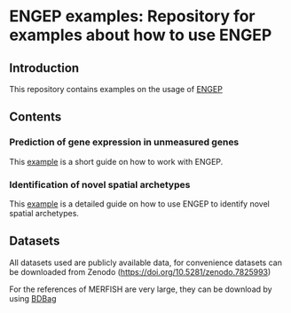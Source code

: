 # ENGEP examples: Repository for examples about how to use ENGEP

## Introduction

This repository contains examples on the usage of [ENGEP](https://github.com/st-yang97/ENGEP) 

## Contents

### Prediction of gene expression in unmeasured genes

This [example](https://github.com/st-yang97/ENGEP-examples/blob/master/Example%20of%20unmeasured%20gene%20expression%20prediction.md)  is a short guide on how to work with ENGEP.

### Identification of novel spatial archetypes

This [example](https://github.com/st-yang97/ENGEP-examples/blob/master/Example%20of%20identification%20of%20novel%20spatial%20archetypes.md) is a detailed guide on how to use ENGEP to identify novel spatial archetypes.


## Datasets

All datasets used are publicly available data, for convenience datasets can be downloaded from Zenodo (https://doi.org/10.5281/zenodo.7825993)

For the references of MERFISH are very large, they can be download by using [BDBag](https://github.com/nemoarchive/host-data-on-nemo/wiki/Download-data-using-a-BDBag)
